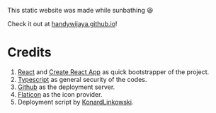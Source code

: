 This static website was made while sunbathing :satisfied:

Check it out at [handywijaya.github.io](https://handywijaya.github.io)!

# Credits
1. [React](https://reactjs.org) and [Create React App](https://github.com/facebook/create-react-app) as quick bootstrapper of the project.
1. [Typescript](https://www.typescriptlang.org) as general security of the codes.
1. [Github](https://www.github.com) as the deployment server.
1. [Flaticon](https://www.flaticon.com) as the icon provider.
1. Deployment script by [KonardLinkowski](https://gist.github.com/KonradLinkowski/4b2b825d2540c4eecfc5dc1f9e42a87f).